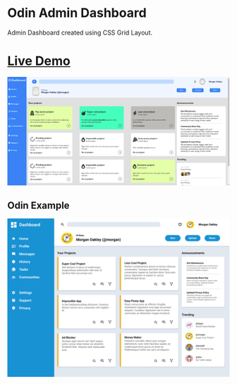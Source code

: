 # Odin Admin Dashboard
Admin Dashboard created using CSS Grid Layout.

# [Live Demo](https://emcarlos.github.io/odin-admin-dashboard/)
![Odin Example](./assets/live-preview.png)



## Odin Example
![Odin Example](./dashboard-project-example.png)

